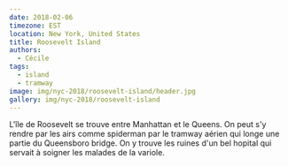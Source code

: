 ```yaml
---
date: 2018-02-06
timezone: EST
location: New York, United States
title: Roosevelt Island
authors: 
  - Cécile
tags:
  - island
  - tramway
image: img/nyc-2018/roosevelt-island/header.jpg
gallery: img/nyc-2018/roosevelt-island
---
```


L'île de Roosevelt se trouve entre Manhattan et le Queens. On peut s'y rendre par les airs comme spiderman par le tramway aérien qui longe une partie du Queensboro bridge. 
On y trouve les ruines d'un bel hopital qui servait à soigner les malades de la variole.